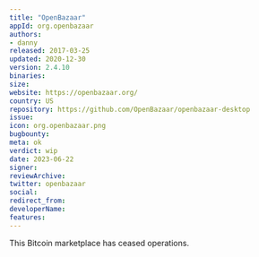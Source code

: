 ```yaml
---
title: "OpenBazaar"
appId: org.openbazaar
authors:
- danny
released: 2017-03-25
updated: 2020-12-30
version: 2.4.10
binaries: 
size: 
website: https://openbazaar.org/
country: US
repository: https://github.com/OpenBazaar/openbazaar-desktop
issue: 
icon: org.openbazaar.png
bugbounty: 
meta: ok
verdict: wip 
date: 2023-06-22
signer: 
reviewArchive: 
twitter: openbazaar
social:
redirect_from:
developerName: 
features:
--- 
```


This Bitcoin marketplace has ceased operations.